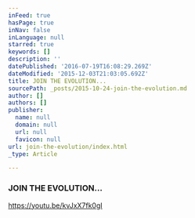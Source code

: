 ```yaml
---
inFeed: true
hasPage: true
inNav: false
inLanguage: null
starred: true
keywords: []
description: ''
datePublished: '2016-07-19T16:08:29.269Z'
dateModified: '2015-12-03T21:03:05.692Z'
title: JOIN THE EVOLUTION...
sourcePath: _posts/2015-10-24-join-the-evolution.md
author: []
authors: []
publisher:
  name: null
  domain: null
  url: null
  favicon: null
url: join-the-evolution/index.html
_type: Article

---
```

### JOIN THE EVOLUTION...

https://youtu.be/kvJxX7fk0gI